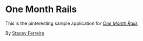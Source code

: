 # One Month Rails

This is the pinteresting sample application for 
[*One Month Rails*](http://onemonthrails.com)

By [Stacey Ferreira](http://www.staceyferreira.com)